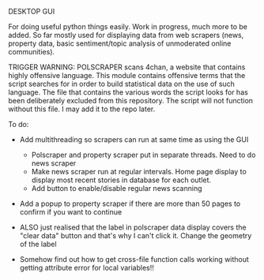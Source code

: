 DESKTOP GUI

For doing useful python things easily. Work in progress, much more to be added. So far mostly used for displaying data from web scrapers (news, property data, basic sentiment/topic analysis of unmoderated online communities).

TRIGGER WARNING: POLSCRAPER scans 4chan, a website that contains highly offensive language. This module contains offensive terms that the script searches for in order to build statistical data on the use of such language. The file that contains the various words the script looks for has been deliberately excluded from this repository. The script will not function without this file. I may add it to the repo later.

To do:

- Add multithreading so scrapers can run at same time as using the GUI
    - Polscraper and property scraper put in separate threads. Need to do news scraper
    - Make news scraper run at regular intervals. Home page display to display most recent stories in database for each outlet. 
    - Add button to enable/disable regular news scanning
- Add a popup to property scraper if there are more than 50 pages to confirm if you want to continue
- ALSO just realised that the label in polscraper data display covers the "clear data" button and that's why I can't click it. Change the geometry of the label

- Somehow find out how to get cross-file function calls working without getting attribute error for local variables!!